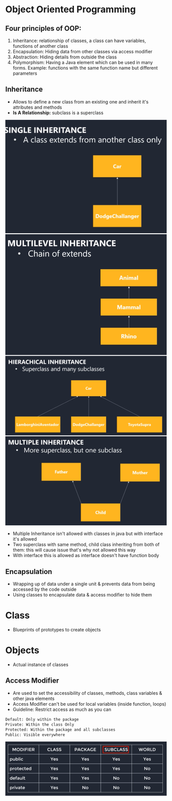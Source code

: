 # Object Oriented Programming
## Four principles of OOP: 
1. Inheritance: relationship of classes, a class can have variables, functions of another class
2. Encapsulation: Hiding data from other classes via access modifier
3. Abstraction: Hiding details from outside the class
4. Polymorphism: Having a Java element which can be used in many forms. Example: functions with the same function name but different parameters

## Inheritance
- Allows to define a new class from an existing one and inherit it's attributes and methods
- **Is A Relationship:** subclass is a superclass

<img src="img/21.png">

<img src="img/22.png">

<img src="img/23.png">

<img src="img/24.png">

- Multiple Inheritance isn't allowed with classes in java but with interface it's allowed
- Two superclass with same method, child class inheriting from both of them: this will cause issue that's why not allowed this way
- With interface this is allowed as interface doesn't have function body

## Encapsulation
- Wrapping up of data under a single unit & prevents data from being accessed by the code outside
- Using classes to encapsulate data & access modifier to hide them

# Class 
- Blueprints of prototypes to create objects
# Objects 
- Actual instance of classes

## Access Modifier
- Are used to set the accessibility of classes, methods, class variables & other java elements
- Access Modifier can't be used for local variables (inside function, loops)
- Guideline: Restrict access as much as you can
```
Default: Only within the package
Private: Within the class Only
Protected: Within the package and all subclasses
Public: Visible everywhere
```
<img src="img/20.png">

